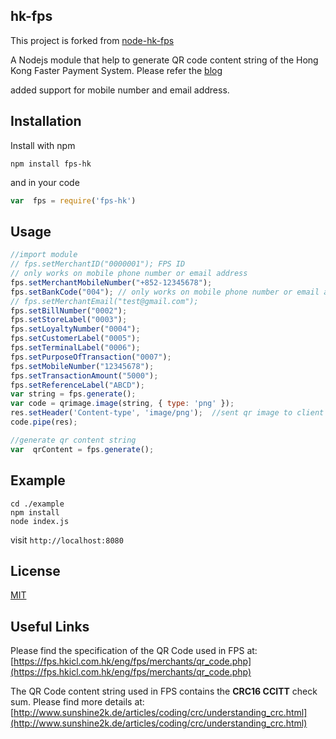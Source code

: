 
## hk-fps

This project is forked from [node-hk-fps](https://github.com/ryanchanplc/node-fps-hk)

A Nodejs module that help to generate QR code content string of the Hong Kong Faster Payment System. Please refer the [blog](https://medium.com/@ryanchanplc/understanding-the-qr-code-used-in-hong-kong-faster-payment-system-6cc1671405d2)


added support for mobile number and email address. 


## Installation

Install with npm
```  
npm install fps-hk
```
and in your code
```javascript
var  fps = require('fps-hk')
```

## Usage

```javascript
//import module
// fps.setMerchantID("0000001"); FPS ID 
// only works on mobile phone number or email address
fps.setMerchantMobileNumber("+852-12345678"); 
fps.setBankCode("004"); // only works on mobile phone number or email address
// fps.setMerchantEmail("test@gmail.com");
fps.setBillNumber("0002");
fps.setStoreLabel("0003");
fps.setLoyaltyNumber("0004");
fps.setCustomerLabel("0005");
fps.setTerminalLabel("0006");
fps.setPurposeOfTransaction("0007");
fps.setMobileNumber("12345678");
fps.setTransactionAmount("5000");
fps.setReferenceLabel("ABCD");
var string = fps.generate();
var code = qrimage.image(string, { type: 'png' });
res.setHeader('Content-type', 'image/png');  //sent qr image to client side
code.pipe(res);

//generate qr content string
var  qrContent = fps.generate();
```

## Example
```
cd ./example
npm install
node index.js
```
visit `http://localhost:8080`

## License
[MIT](https://github.com/ryanchanplc/node-fps-hk/blob/master/LICENSE)

## Useful Links
Please find the specification of the QR Code used in FPS at:
[https://fps.hkicl.com.hk/eng/fps/merchants/qr_code.php](https://fps.hkicl.com.hk/eng/fps/merchants/qr_code.php)

The QR Code content string used in FPS contains the **CRC16 CCITT** check sum.
Please find more details at: [http://www.sunshine2k.de/articles/coding/crc/understanding_crc.html](http://www.sunshine2k.de/articles/coding/crc/understanding_crc.html)
